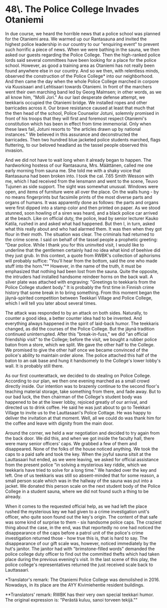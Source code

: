 


    
# 48\\. The Police College Invades Otaniemi

In due course, we heard the horrible news that a police school was planned for the Otaniemi area. We warmed up our Rantasauna and invited the highest police leadership in our country to our "enquiring event" to prevent such horrific a piece of news. When we were bathing in the sauna, we then asked our guests regarding the Police College. Then the high-ranked police lords said several committees have been looking for a place for the police school. However, as good a training area as Otaniemi has not really been found anywhere else in our country. And so we then, with relentless minds, observed the construction of the Police College\* into our neighborhood. And then came the day when the whole Police College marched in corpore via Kuusisaari and Lehtisaari towards Otaniemi. In front of the marchers went their own marching band led by Georg Malmsen; in other words, as we all know him, "Molli Jori." As our last desperate defense attempt, we teekkaris occupied the Otaniemi bridge. We installed ropes and other barricades across it.  Our brave resistance caused at least that much that the then head of the school, Police Counselor Jotuni, solemnly promised in front of his troops that they will first and foremost respect Otaniemi's constitution which has been in effect from time immemorial. Only when these laws fail, Jotuni resorts to "the articles drawn up by national instances." We believed in this assurance and deconstructed the barricades. Then two hundred blue jacketed police students marched, flags fluttering, to our beloved headland as the tassel people observed this invasion.

And we did not have to wait long when it already began to happen. The hardworking hostess of our Rantasauna, Mrs. Määttänen, called me one early morning from sauna me. She told me with a shaky voice that Rantasauna had been broken into. I took the cal. 7.65 Smith Wesson with me, which I had received from the lensmann and went to the scene, Teuvo Tujunen as side support. The sight was somewhat unusual. Windows were open, and items of furniture were all over the place. On the walls hung - by no means fingerprints but facsimile prints of the most diverse parts and organs of humans. It was apparently done as follows: the parts and organs were first dipped into a stamp color and then printed on paper. As we stood stunned, soon howling of a siren was heard, and a black police car arrived at the beach. Like on official duty, the police, lead by senior lecturer Kauko Katila, rushed in and asked what had happened. But then I, in turn, asked what this really about and who had alarmed them. It was then when they got flour in their moth. The situation was clear. The criminals had returned to the crime scene. I said on behalf of the tassel people a prophetic greeting: "Dear police. While I thank you for this uninvited visit, I would like to underline that the gentlemen certainly had no idea what kind of beehive did they just grub. In this context, a quote from RWBK's collection of aphorisms will probably suffice: "You'll hear from the bottom, said the one who made stuff into the horn."\*\* However, in the name of the truth, it must be emphasized that nothing had been lost from the sauna. Quite the opposite, the intruders had installed handsome reindeer horns on the back wall. A silver plate was attached with engraving: "Greetings to teekkaris from the Police College student body." It is probably the first time in Finnish crime history that some break in to bring something. From this moment began the jäynä-spirited competition between Teekkari Village and Police College, which I will tell you later about several times.

The attack was responded to by an attack on both sides. Naturally, to counter a good idea, a better counter idea had to be invented. And everything always happened in the spirit of laid-back humor. The teekkaris changed, as did the courses of the Police College. But the jäynä tradition continued uninterrupted. After this "break-in-fuss," we did "an official friendship visit" to the College; before the visit, we bought a rubber police baton from a store, which we split. We gave the other half to the College. We promised to give the other half once we became convinced of the police's ability to maintain order alone. The police attached this half of the baton to an oak base and hung it handsomely to the College's lower lobby's wall. It is probably still there.

As our first counterattack, we decided to do stealing on Police College. According to our plan, we then one evening marched as a small crowd directly inside. Our intention was to brazenly continue to the second floor's teaching material storage, take something from there, and fade away. But to our bad luck, the then chairman of the College's student body was happened to be at the lower lobby, rejoiced greatly of our arrival, and directed us to drink coffee. He said he was just about to go to Teekkari Village to invite us to the Lauttasaari's Police Cottage. He was happy to deliver the invitation at that moment. Well, all we could do was thank him for the coffee and leave with dignity from the main door.

Around the corner, we held a war negotiation and decided to try again from the back door. We did this, and when we got inside the faculty hall, there were many senior officers' caps. We grabbed a few of them and disappeared. None of the folks of the house noticed anything. We took the caps to a paid safe and took the key. When the joyful sauna sitsit at the Lauttasaari hut ended, as we were leaving, we asked for official assistance from the present police "in solving a mysterious key riddle, which we teekkaris have tried to solve for a long time." We handed over the key and left. One of us teekkaris was still so absent-minded that for some reason, a small person scale which was in the hallway of the sauna was put into a jacket. We donated this person scale on the next student body of the Police College in a student sauna, where we did not found such a thing to be already.

When it comes to the requested official help, as we had left the place rushed the mysterious key we had given to a crime investigation unit's officer, who quite soon found out the key's origin. The content of that safe was some kind of surprise to them - six handsome police caps. The craziest thing about the case, in the end, was that reportedly no one had noticed the disappearance of the caps before a patrol unit of the police's crime investigation returned those - how true this is, that is hard to say. The disappearance of our gift scale was, however, noticed immediately by the hut's janitor. The janitor had with "brimstone-filled words" demanded the police college duty officer to find out the committed thefts which had taken place during the previous evening's visit. In the last scene of this play, the police college's representatives returned the just received scale back to Lauttasaari.

\*Translator's remark: The Otaniemi Police College was demolished in 2016. Nowadays, in its place are the AYY Kivimiehentie resident buildings.

\*\*Translators' remark: RWBK has their very own special teekkari humor. The original expression is: "Perästä kuluu, sanoi torveen tekijä.""
